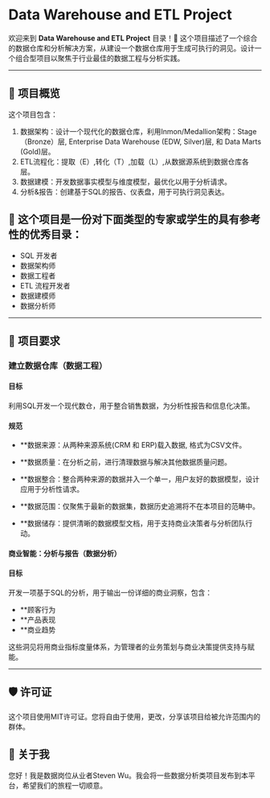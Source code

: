 # Data Warehouse and ETL Project

欢迎来到 **Data Warehouse and ETL Project** 目录！🚀
这个项目描述了一个综合的数据仓库和分析解决方案，从建设一个数据仓库用于生成可执行的洞见。设计一个组合型项目以聚焦于行业最佳的数据工程与分析实践。

---
## 📕 项目概览

这个项目包含：
  1. 数据架构：设计一个现代化的数据仓库，利用Inmon/Medallion架构：Stage（Bronze）层, Enterprise Data Warehouse (EDW, Silver)层, 和 Data Marts (Gold)层。
  2. ETL流程化：提取（E）,转化（T）,加载（L）,从数据源系统到数据仓库各层。
  3. 数据建模：开发数据事实模型与维度模型，最优化以用于分析请求。
  4. 分析&报告：创建基于SQL的报告、仪表盘，用于可执行洞见表达。
## 🥼 这个项目是一份对下面类型的专家或学生的具有参考性的优秀目录：
- SQL 开发者
- 数据架构师
- 数据工程者
- ETL 流程开发者
- 数据建模师
- 数据分析师

---
## 🚀 项目要求

### 建立数据仓库（数据工程）

#### 目标
利用SQL开发一个现代数仓，用于整合销售数据，为分析性报告和信息化决策。

#### 规范

- **数据来源：从两种来源系统(CRM 和 ERP)载入数据, 格式为CSV文件。

- **数据质量：在分析之前，进行清理数据与解决其他数据质量问题。

- **数据整合：整合两种来源的数据并入一个单一，用户友好的数据模型，设计应用于分析性请求。

- **数据范围：仅聚焦于最新的数据集，数据历史追溯将不在本项目的范畴中。

- **数据储存：提供清晰的数据模型文档，用于支持商业决策者与分析团队行动。

#### 商业智能：分析与报告（数据分析）

#### 目标

开发一项基于SQL的分析，用于输出一份详细的商业洞察，包含：

- **顾客行为
- **产品表现
- **商业趋势

这些洞见将用商业指标度量体系，为管理者的业务策划与商业决策提供支持与赋能。

---

## 🛡 许可证
这个项目使用MIT许可证。您将自由于使用，更改，分享该项目给被允许范围内的群体。

## 🎇 关于我
您好！我是数据岗位从业者Steven Wu。我会将一些数据分析类项目发布到本平台，希望我们的旅程一切顺意。
